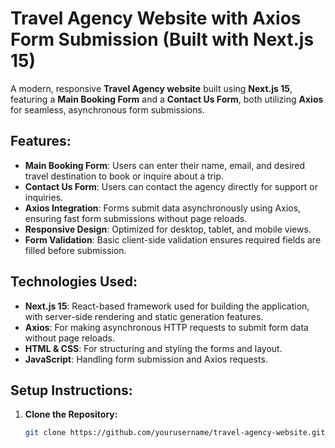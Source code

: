 # Travel Agency Website with Axios Form Submission (Built with Next.js 15)

A modern, responsive **Travel Agency website** built using **Next.js 15**, featuring a **Main Booking Form** and a **Contact Us Form**, both utilizing **Axios** for seamless, asynchronous form submissions.

## Features:
- **Main Booking Form**: Users can enter their name, email, and desired travel destination to book or inquire about a trip.
- **Contact Us Form**: Users can contact the agency directly for support or inquiries.
- **Axios Integration**: Forms submit data asynchronously using Axios, ensuring fast form submissions without page reloads.
- **Responsive Design**: Optimized for desktop, tablet, and mobile views.
- **Form Validation**: Basic client-side validation ensures required fields are filled before submission.

## Technologies Used:
- **Next.js 15**: React-based framework used for building the application, with server-side rendering and static generation features.
- **Axios**: For making asynchronous HTTP requests to submit form data without page reloads.
- **HTML & CSS**: For structuring and styling the forms and layout.
- **JavaScript**: Handling form submission and Axios requests.

## Setup Instructions:

1. **Clone the Repository:**

   ```bash
   git clone https://github.com/yourusername/travel-agency-website.git
